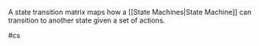 A state transition matrix maps how a [[State Machines|State Machine]] can transition to another state given a set of actions.

#cs 